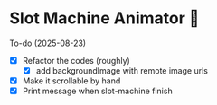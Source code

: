 # Slot Machine Animator 🎰

To-do (2025-08-23)
- [x] Refactor the codes (roughly)
  - [x] add backgroundImage with remote image urls
- [x] Make it scrollable by hand
- [x] Print message when slot-machine finish
